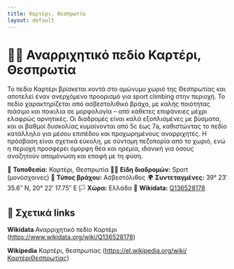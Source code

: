 ```yaml
---
title: Καρτέρι, Θεσπρωτία
layout: default
---
```


# 🧗‍♀️ Αναρριχητικό πεδίο Καρτέρι, Θεσπρωτία

Το πεδίο Καρτέρι βρίσκεται κοντά στο ομώνυμο χωριό της Θεσπρωτίας και αποτελεί έναν ανερχόμενο προορισμό για sport climbing στην περιοχή.
Το πεδίο χαρακτηρίζεται από ασβεστολιθικό βράχο, με καλής ποιότητας πιάσιμο και ποικιλία σε μορφολογία – από κάθετες επιφάνειες μέχρι ελαφρώς αρνητικές. Οι διαδρομές είναι καλά εξοπλισμένες με βύσματα, και οι βαθμοί δυσκολίας κυμαίνονται από 5c έως 7a, καθιστώντας το πεδίο κατάλληλο για μέσου επιπέδου και προχωρημένους αναρριχητές. Η πρόσβαση είναι σχετικά εύκολη, με σύντομη πεζοπορία από το χωριό, ενώ η περιοχή προσφέρει όμορφη θέα και ηρεμία, ιδανική για όσους αναζητούν απομόνωση και επαφή με τη φύση.

📍 **Τοποθεσία:** Καρτέρι, Θεσπρωτία 
🧗‍♀️ **Είδη διαδρομών:** Sport (μονόσχοινες) 
🧱 **Τύπος βράχου:** Ασβεστόλιθος
🌍 **Συντεταγμένες:** 39° 23′ 35.6″ N, 20° 22′ 17.75″ E
🏳️ **Χώρα:**  Ελλάδα 
🔗 **Wikidata:** [Q136528178](https://www.wikidata.org/wiki/Q136528178)

## 🔗 Σχετικά links

**Wikidata** Αναρριχητικό πεδίο Καρτέρι (https://www.wikidata.org/wiki/Q136528178)

**Wikipedia** Καρτέρι, θεσπρωτίας (https://el.wikipedia.org/wiki/ΚαρτέριΘεσπρωτίας)

